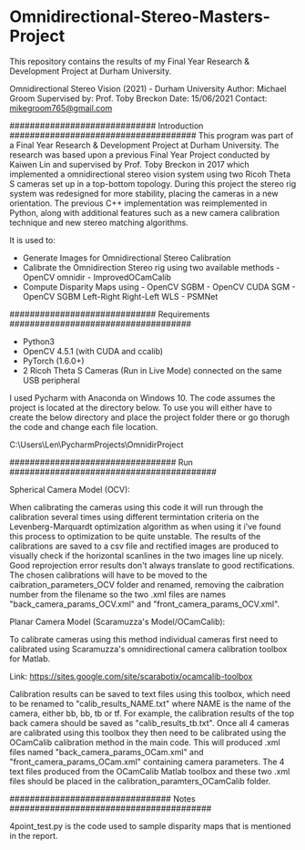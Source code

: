 # Omnidirectional-Stereo-Masters-Project
This repository contains the results of my Final Year Research & Development Project at Durham University.

Omnidirectional Stereo Vision (2021) - Durham University
Author: Michael Groom
Supervised by: Prof. Toby Breckon
Date: 15/06/2021
Contact: mikegroom765@gmail.com

############################# Introduction #####################################
This program was part of a Final Year Research & Development Project at Durham
University. The research was based upon a previous Final Year Project conducted 
by Kaiwen Lin and supervised by Prof. Toby Breckon in 2017 which implemented a
omnidirectional stereo vision system using two Ricoh Theta S cameras set up in a
top-bottom topology. During this project the stereo rig system was redesigned for 
more stability, placing the cameras in a new orientation. The previous C++ 
implementation was reimplemented in Python, along with additional features such 
as a new camera calibration technique and new stereo matching algorithms. 

It is used to:
   - Generate Images for Omnidirectional Stereo Calibration
   - Calibrate the Omnidirection Stereo rig using two available methods
	- OpenCV omnidir
	- ImprovedOCamCalib
   - Compute Disparity Maps using
	- OpenCV SGBM
	- OpenCV CUDA SGM
	- OpenCV SGBM Left-Right Right-Left WLS
	- PSMNet

############################# Requirements ####################################
- Python3
- OpenCV 4.5.1 (with CUDA and ccalib)
- PyTorch (1.6.0+)
- 2 Ricoh Theta S Cameras (Run in Live Mode) connected on the same USB peripheral

I used Pycharm with Anaconda on Windows 10. The code assumes the project is located 
at the directory below. To use you will either have to create the below directory
and place the project folder there or go thorugh the code and change each file location.

C:\Users\Len\PycharmProjects\OmnidirProject

################################# Run #########################################

Spherical Camera Model (OCV):

When calibrating the cameras using this code it will run through the calibration
several times using different termintation criteria on the Levenberg-Marquardt
optimization algorithm as when using it i've found this process to optimization
to be quite unstable. The results of the calibrations are saved to a csv file 
and rectified images are produced to visually check if the horizontal scanlines 
in the two images line up nicely. Good reprojection error results don't always
translate to good rectifications. The chosen calibrations will have to be moved
to the caibration_parameters_OCV folder and renamed, removing the caibration
number from the filename so the two .xml files are names "back_camera_params_OCV.xml"
and "front_camera_params_OCV.xml".

Planar Camera Model (Scaramuzza's Model/OCamCalib):

To calibrate cameras using this method individual cameras first need to calibrated
using Scaramuzza's omnidirectional camera calibration toolbox for Matlab.

Link: https://sites.google.com/site/scarabotix/ocamcalib-toolbox

Calibration results can be saved to text files using this toolbox, which need to be 
renamed to "calib_results_NAME.txt" where NAME is the name of the camera, either bb,
bb, tb or tf. For example, the calibration results of the top back camera should be
saved as "calib_results_tb.txt". 
Once all 4 cameras are calibrated using this toolbox they then need to be calibrated
using the OCamCalib calibration method in the main code. This will produced .xml files
named "back_camera_params_OCam.xml" and "front_camera_params_OCam.xml" containing 
camera parameters. The 4 text files produced from the OCamCalib Matlab toolbox and these
two .xml files should be placed in the calibration_paramters_OCamCalib folder. 


################################ Notes ########################################

4point_test.py is the code used to sample disparity maps that is mentioned in the 
report. 
